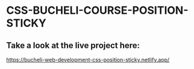# CSS-BUCHELI-COURSE-POSITION-STICKY

## Take a look at the live project here:
https://bucheli-web-development-css-position-sticky.netlify.app/
